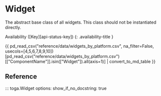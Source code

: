 # Widget

The abstract base class of all widgets. This class should not be instantiated directly.

Availability ([Key][api-status-key])  <!-- rumdl-disable-line MD013 -->
{: .availability-title }

{{ pd_read_csv("reference/data/widgets_by_platform.csv", na_filter=False, usecols=[4,5,6,7,8,9,10])[pd_read_csv("reference/data/widgets_by_platform.csv")[["ComponentName"]].isin(["Widget"]).all(axis=1)] | convert_to_md_table }}

## Reference

::: toga.Widget
    options:
        show_if_no_docstring: true
